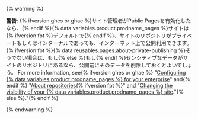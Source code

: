 {% warning %}

**警告**: {% ifversion ghes or ghae %}サイト管理者がPublic Pagesを有効化したなら、{% endif %}{% data variables.product.prodname_pages %}サイトは{% ifversion fpt %}デフォルトで{% endif %}、サイトのリポジトリがプライベートもしくはインターナルであっても、インターネット上で公開利用できます。{% ifversion fpt %}{% data reusables.pages.about-private-publishing %}そうでない場合は、もし{% else %}もし{% endif %}センシティブなデータがサイトのリポジトリにあるなら、公開前にそのデータを削除しておくとよいでしょう。 For more information, see{% ifversion ghes or ghae %} "[Configuring {% data variables.product.prodname_pages %} for your enterprise](/admin/configuration/configuring-github-pages-for-your-enterprise#enabling-public-sites-for-github-pages)" and{% endif %} "[About repositories](/repositories/creating-and-managing-repositories/about-repositories#about-repository-visibility){% ifversion fpt %}" and "[Changing the visibility of your {% data variables.product.prodname_pages %} site](/pages/getting-started-with-github-pages/changing-the-visibility-of-your-github-pages-site)."{% else %}."{% endif %}

{% endwarning %}

